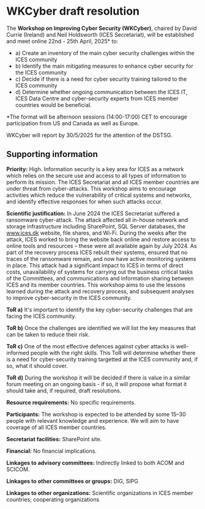 # WKCyber draft resolution

The **Workshop on Improving Cyber Security (WKCyber)**, chaired by David Currie (Ireland) and Neil Holdsworth (ICES Secretariat), will be established and meet online 22nd - 25th April, 2025* to:

* a) Create an inventory of the main cyber security challenges within the ICES community
* b) Identify the main mitigating measures to enhance cyber security for the ICES community 
* c) Decide if there is a need for cyber security training tailored to the ICES community
* d) Determine whether ongoing communication between the ICES IT, ICES Data Centre and cyber-security experts from ICES member countries would be beneficial.

*The format will be afternoon sessions (14:00-17:00) CET to encourage participation from US and Canada as well as Europe.  

WKCyber will report by 30/5/2025 for the attention of the DSTSG.

## Supporting information

**Priority:**
High.
Information security is a key area for ICES as a network which relies on the secure use and access to all types of information to perform its mission. The ICES Secretariat and all ICES member countries are under threat from cyber-attacks.  This workshop aims to encourage activities which reduce the vulnerability of critical systems and networks, and identify effective responses for when such attacks occur.

**Scientific justification:**
In June 2024 the ICES Secretariat suffered a ransomware cyber-attack.  The attack affected all in-house network and storage infrastructure including SharePoint, SQL Server databases, the www.ices.dk website, file shares, and Wi-Fi. During the weeks after the attack, ICES worked to bring the website back online and restore access to online tools and resources – these were all available again by July 2024. As part of the recovery process ICES rebuilt their systems, ensured that no traces of the ransomware remain, and now have active monitoring systems in place.  This attack had a significant impact to ICES in terms of direct costs, unavailability of systems for carrying out the business critical tasks of the Committees, and communications and information sharing between ICES and its member countries.  This workshop aims to use the lessons learned during the attack and recovery process, and subsequent analyses to improve cyber-security in the ICES community.   

**ToR a)**
It's important to identify the key cyber-security challenges that are facing the ICES community.

**ToR b)**
Once the challenges are identified we will list the key measures that can be taken to reduce their risk.

**ToR c)**
One of the most effective defences against cyber attacks is well-informed people with the right skills.  This ToR will determine whether there is a need for cyber-security training targetted at the ICES community and, if so, what it should cover.

**ToR d)**
During the workshop it will be decided if there is value in a similar forum meeting on an ongoing basis - if so, it will propose what format it should take and, if required, draft resolutions.

**Resource requirements:**
No specific requirements.

**Participants:**
The workshop is expected to be attended by some 15–30 people with relevant knowledge and experience.  We will aim to have coverage of all ICES member countries.

**Secretariat facilities:**
SharePoint site. 

**Financial:**
No financial implications.

**Linkages to advisory committees:**
Indirectly linked to both ACOM and SCICOM.

**Linkages to other committees or groups:**
DIG, SIPG

**Linkages to other organizations:**
Scientific organizations in ICES member countries; cooperating organizations
